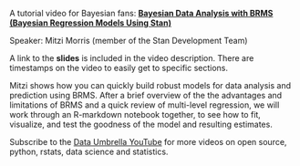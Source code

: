 A tutorial video for Bayesian fans: **[Bayesian Data Analysis with BRMS (Bayesian Regression Models Using Stan)](https://youtu.be/A1NWoKQhgJE)**

Speaker: Mitzi Morris (member of the Stan Development Team)

A link to the **slides** is included in the video description. There are timestamps on the video to easily get to specific sections. 

Mitzi shows how you can quickly build robust models for data analysis and prediction using BRMS. After a brief overview of the the advantages and limitations of BRMS and a quick review of multi-level regression, we will work through an R-markdown notebook together, to see how to fit, visualize, and test the goodness of the model and resulting estimates.

Subscribe to the [Data Umbrella YouTube](https://www.youtube.com/@DataUmbrella) for more videos on open source, python, rstats, data science and statistics.
